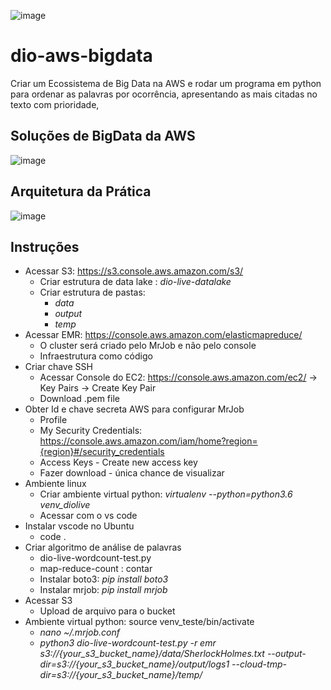 ![image](https://user-images.githubusercontent.com/85174365/135731092-82a0b6e1-c5d8-4196-ab12-ed5fc6540703.png)


# dio-aws-bigdata
Criar um Ecossistema de Big Data na AWS e rodar um programa em python para ordenar as palavras por ocorrência, apresentando as mais citadas no texto com prioridade,

## Soluções de BigData da AWS
![image](https://user-images.githubusercontent.com/85174365/135730857-8d0392f6-504e-4924-84bb-4e3d3c56ff21.png)


## Arquitetura da Prática
![image](https://user-images.githubusercontent.com/85174365/135730818-7fb20e93-3a6a-4760-b7bf-8b143e85a673.png)


## Instruções

* Acessar S3: https://s3.console.aws.amazon.com/s3/ 
  * Criar estrutura de data lake : _dio-live-datalake_
  * Criar estrutura de pastas:
    * _data_
    * _output_
    * _temp_
* Acessar EMR: https://console.aws.amazon.com/elasticmapreduce/
    * O cluster será criado pelo MrJob e não pelo console
    * Infraestrutura como código 
* Criar chave SSH
    * Acessar  Console do EC2: https://console.aws.amazon.com/ec2/ -> Key Pairs -> Create Key Pair	
    * Download .pem file
* Obter Id e chave secreta AWS para configurar MrJob
   * Profile
   * My Security Credentials: https://console.aws.amazon.com/iam/home?region={region}#/security_credentials
   * Access Keys - Create new access key
   * Fazer download - única chance de visualizar
* Ambiente linux
   * Criar ambiente virtual python: _virtualenv --python=python3.6 venv_diolive_
   * Acessar com o vs code
* Instalar vscode no Ubuntu
   *  code .
* Criar algoritmo de análise de palavras
   * dio-live-wordcount-test.py
   * map-reduce-count : contar
   * Instalar boto3: _pip install boto3_
   * Instalar mrjob: _pip install mrjob_
* Acessar S3
   * Upload de arquivo para o bucket
* Ambiente virtual python: source venv_teste/bin/activate
  * _nano ~/.mrjob.conf_
  * _python3 dio-live-wordcount-test.py -r emr s3://{your_s3_bucket_name}/data/SherlockHolmes.txt --output-dir=s3://{your_s3_bucket_name}/output/logs1 --cloud-tmp-dir=s3://{your_s3_bucket_name}/temp/_



